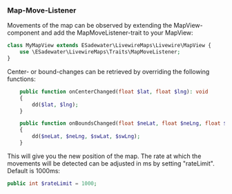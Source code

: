 ### Map-Move-Listener

Movements of the map can be observed by extending the MapView-component and add the MapMoveListener-trait to your MapView:

```php
class MyMapView extends ESadewater\LivewireMaps\Livewire\MapView {
    use \ESadewater\LivewireMaps\Traits\MapMoveListener;
}
```

Center- or bound-changes can be retrieved by overriding the following functions:

```php
    public function onCenterChanged(float $lat, float $lng): void
    {
        dd($lat, $lng);
    }

    public function onBoundsChanged(float $neLat, float $neLng, float $swLat, float $swLng): void
    {
        dd($neLat, $neLng, $swLat, $swLng);
    }
```

This will give you the new position of the map. The rate at which the movements will be detected can be adjusted in ms by setting "rateLimit". Default is 1000ms:

```php
public int $rateLimit = 1000;
```

